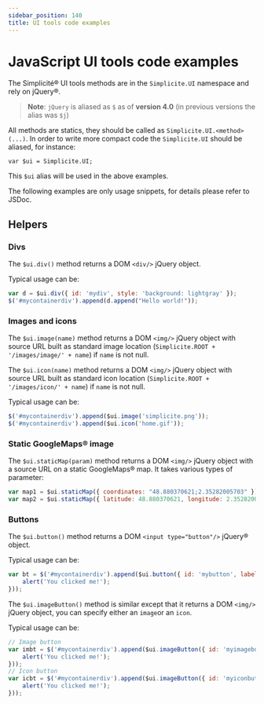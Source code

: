 ```yaml
---
sidebar_position: 140
title: UI tools code examples
---
```


JavaScript UI tools code examples
=================================

The Simplicit&eacute;&reg; UI tools methods are in the `Simplicite.UI` namespace and rely on jQuery&reg;.

> **Note**: `jQuery` is aliased as `$` as of **version 4.0** (in previous versions the alias was `$j`)

All methods are statics, they should be called as `Simplicite.UI.<method>(...)`.
In order to write more compact code the `Simplicite.UI` should be aliased, for instance:

	var $ui = Simplicite.UI;

This `$ui` alias will be used in the above examples.

The following examples are only usage snippets, for details please refer to JSDoc.

Helpers
-------

### Divs

The `$ui.div()` method returns a DOM `<div/>` jQuery object.

Typical usage can be:

```javascript
var d = $ui.div({ id: 'mydiv', style: 'background: lightgray' });
$('#mycontainerdiv').append(d.append("Hello world!"));
```

### Images and icons

The `$ui.image(name)` method returns a DOM `<img/>` jQuery object with source URL built as
standard image location (`Simplicite.ROOT + '/images/image/' + name`) if `name` is not null.

The `$ui.icon(name)` method returns a DOM `<img/>` jQuery object with source URL built as
standard icon location (`Simplicite.ROOT + '/images/icon/' + name`) if `name` is not null.

Typical usage can be:

```javascript
$('#mycontainerdiv').append($ui.image('simplicite.png'));
$('#mycontainerdiv').append($ui.icon('home.gif'));
```

### Static GoogleMaps&reg; image

The `$ui.staticMap(param)` method returns a DOM `<img/>` jQuery object with a source URL on a static GoogleMaps&reg; map.
It takes various types of parameter:

```javascript
var map1 = $ui.staticMap({ coordinates: "48.880370621;2.35282005703" }); // E.g. Simplicite coordinates field value
var map2 = $ui.staticMap({ latitude: 48.880370621, longitude: 2.35282005703, zoom: 13, width: 200, height: 150 });
```

### Buttons

The `$ui.button()` method returns a DOM `<input type="button"/>` jQuery&reg; object.

Typical usage can be:

```javascript
var bt = $('#mycontainerdiv').append($ui.button({ id: 'mybutton', label: 'Click me !', color: 'green'}).click(function() {
	alert('You clicked me!');
}));
```

The `$ui.imageButton()` method is similar except that it returns a DOM `<img/>` jQuery object,
you can specify either an `image`or an `icon`.

Typical usage can be:

```javascript
// Image button
var imbt = $('#mycontainerdiv').append($ui.imageButton({ id: 'myimagebutton', label: 'Click me !', icon: 'home.gif'}).click(function() {
	alert('You clicked me!');
}));
// Icon button
var icbt = $('#mycontainerdiv').append($ui.imageButton({ id: 'myiconbutton', label: 'Click me !', image: 'simplicite.png'}).click(function() {
	alert('You clicked me!');
}));
```

<!-- 
### Forms

**TO BE COMPLETED**

### iFrames

**TO BE COMPLETED**

Popups
-------

**TO BE COMPLETED**

Dialogs
-------

**TO BE COMPLETED**

Areas
-----

### Simple areas

**TO BE COMPLETED**

### Tabbed areas

**TO BE COMPLETED**

### Gadget areas

**TO BE COMPLETED**

Charts
-----

**TO BE COMPLETED**
-->